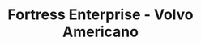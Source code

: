 ---
title: "Fortress Enterprise - Volvo Americano"
url: /el-alto/fortress-enterprise-volvo-americano/
shop: reparación de automóviles
---